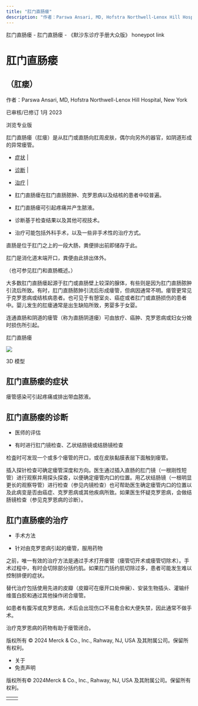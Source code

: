 ```yaml
---
title: "肛门直肠瘘"
description: "作者：Parswa Ansari, MD, Hofstra Northwell-Lenox Hill Hospital, New York"
---
```


﻿肛门直肠瘘 \- 肛门直肠瘘 \- 《默沙东诊疗手册大众版》 honeypot link

# 肛门直肠瘘

## （肛瘘）

作者：Parswa Ansari, MD, Hofstra Northwell-Lenox Hill Hospital, New York

已审核/已修订 1月 2023

浏览专业版

肛门直肠瘘（肛瘘）是从肛门或直肠向肛周皮肤，偶尔向另外的器官，如阴道形成的异常瘘管。

- [症状](#症状_v756994_zh) \|
- [诊断](#诊断_v12783205_zh) \|
- [治疗](#治疗_v756997_zh) \|

- 肛门直肠瘘在肛门直肠脓肿、克罗恩病以及结核的患者中较普遍。

- 肛门直肠瘘可引起疼痛并产生脓液。

- 诊断基于检查结果以及其他可视技术。

- 治疗可能包括外科手术，以及一些非手术性的治疗方式。


直肠是位于肛门之上的一段大肠，粪便排出前即储存于此。

肛门是消化道末端开口，粪便由此排出体外。

（也可参见肛门和直肠概述。）

大多数肛门直肠瘘起源于肛门或直肠壁上较深的腺体，有些则是因为肛门直肠脓肿引流后所致。有时，肛门直肠脓肿引流后形成瘘管，但病因通常不明。瘘管更常见于克罗恩病或结核病患者。也可见于有憩室炎、癌症或者肛门或直肠损伤的患者中。婴儿发生的肛瘘通常是出生缺陷所致，男婴多于女婴。

连通直肠和阴道的瘘管（称为直肠阴道瘘）可由放疗、癌肿、克罗恩病或妇女分娩时损伤所引起。

肛门直肠瘘

![](https://edge.sitecorecloud.io/mmanual-ssq1ci05/media/home/images/b/i/o/biodigital-anorectal-fistula-cv-sized_zh.jpg?thn=0&sc_lang=zh&mw=500)

3D 模型

## 肛门直肠瘘的症状

瘘管感染可引起疼痛或排出带血脓液。

## 肛门直肠瘘的诊断

- 医师的评估

- 有时进行肛门镜检查、乙状结肠镜或结肠镜检查


检査时可发现一个或多个瘘管的开口，或在皮肤黏膜表层下面触到瘘管。

插入探针检查可确定瘘管深度和方向。医生通过插入直肠的肛门镜（一根刚性短管）进行观察并用探头探查，以便确定瘘管内口的位置。用乙状结肠镜（一根明显更长的观察导管）进行检查（参见内镜检查）也可帮助医生确定瘘管内口的位置以及此病变是否由癌症、克罗恩病或其他疾病所致。如果医生怀疑克罗恩病，会做结肠镜检查（参见克罗恩病的诊断）。

## 肛门直肠瘘的治疗

- 手术方法

- 针对由克罗恩病引起的瘘管，服用药物


之前，唯一有效的治疗方法是通过手术打开瘘管（瘘管切开术或瘘管切除术）。手术过程中，有时会切除部分括约肌。如果肛门括约肌切除过多，患者可能发生难以控制排便的症状。

替代治疗包括使用先进的皮瓣（皮瓣可在瘘开口处伸展）、安装生物插头、灌输纤维蛋白胶和通过其他操作闭合瘘管。

如患者有腹泻或克罗恩病，术后会出现伤口不易愈合和大便失禁，因此通常不做手术。

治疗克罗恩病的药物有助于瘘管闭合。



版权所有 © 2024
Merck & Co., Inc., Rahway, NJ, USA 及其附属公司。保留所有权利。

- 关于
- 免责声明

版权所有© 2024Merck & Co., Inc., Rahway, NJ, USA 及其附属公司。保留所有权利。

|     |     |
| --- | --- |
|  |  |